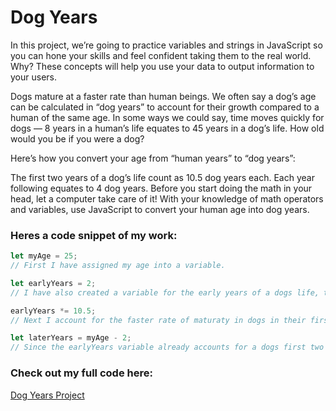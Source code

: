 # Dog Years

In this project, we’re going to practice variables and strings in JavaScript so you can hone your skills and feel confident taking them to the real world. Why? These concepts will help you use your data to output information to your users.

Dogs mature at a faster rate than human beings. We often say a dog’s age can be calculated in “dog years” to account for their growth compared to a human of the same age. In some ways we could say, time moves quickly for dogs — 8 years in a human’s life equates to 45 years in a dog’s life. How old would you be if you were a dog?

Here’s how you convert your age from “human years” to “dog years”:

The first two years of a dog’s life count as 10.5 dog years each.
Each year following equates to 4 dog years.
Before you start doing the math in your head, let a computer take care of it! With your knowledge of math operators and variables, use JavaScript to convert your human age into dog years.

### Heres a code snippet of my work:

``` javascript
let myAge = 25;
// First I have assigned my age into a variable.

let earlyYears = 2;
// I have also created a variable for the early years of a dogs life, this variable will change.

earlyYears *= 10.5;
// Next I account for the faster rate of maturaty in dogs in their first two years of life and reassign this to the earlyYears variable.

let laterYears = myAge - 2;
// Since the earlyYears variable already accounts for a dogs first two years I subtract this from the myAge variable and assign the result to a new variable called laterYears.
```
### Check out my full code here: 
[Dog Years Project](Dog%20Years.js)